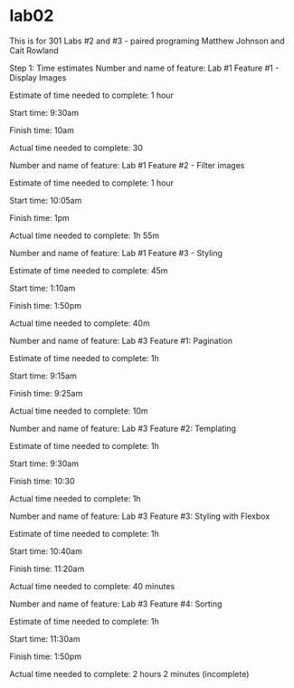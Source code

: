 # lab02
This is for 301 Labs #2 and #3 - paired programing 
Matthew Johnson and Cait Rowland 

Step 1: Time estimates 
Number and name of feature: Lab #1 Feature #1 - Display Images

Estimate of time needed to complete: 1 hour

Start time: 9:30am

Finish time: 10am

Actual time needed to complete: 30

 
Number and name of feature: Lab #1 Feature #2 - Filter images

Estimate of time needed to complete: 1 hour

Start time: 10:05am

Finish time: 1pm

Actual time needed to complete: 1h 55m


Number and name of feature: Lab #1 Feature #3 - Styling

Estimate of time needed to complete: 45m

Start time: 1:10am

Finish time: 1:50pm

Actual time needed to complete: 40m


Number and name of feature: Lab #3 Feature #1: Pagination

Estimate of time needed to complete: 1h

Start time: 9:15am

Finish time: 9:25am

Actual time needed to complete: 10m


Number and name of feature: Lab #3 Feature #2: Templating

Estimate of time needed to complete: 1h

Start time: 9:30am

Finish time: 10:30

Actual time needed to complete: 1h


Number and name of feature: Lab #3 Feature #3: Styling with Flexbox

Estimate of time needed to complete: 1h

Start time: 10:40am

Finish time: 11:20am

Actual time needed to complete: 40 minutes

Number and name of feature: Lab #3 Feature #4: Sorting

Estimate of time needed to complete: 1h

Start time: 11:30am

Finish time: 1:50pm

Actual time needed to complete: 2 hours 2 minutes (incomplete)